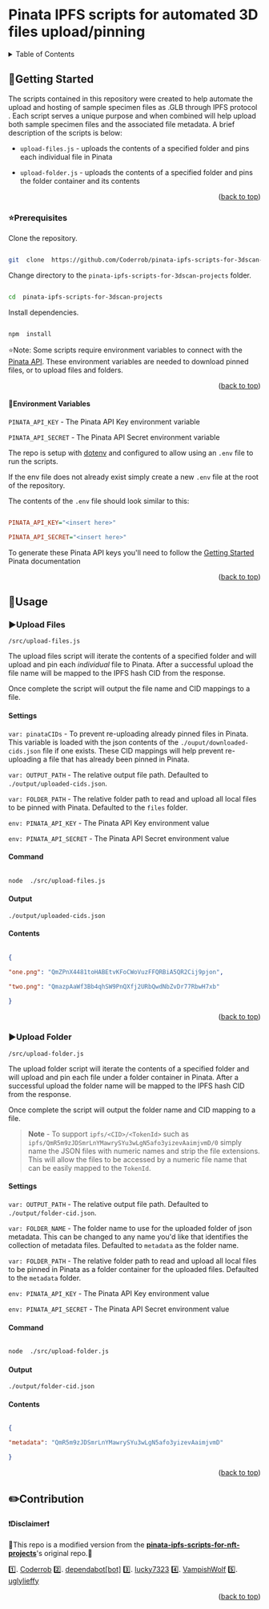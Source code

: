 <a  name="readme-top"></a>
# Pinata IPFS scripts for automated 3D files upload/pinning

<!-- TABLE OF CONTENTS -->

<details>

<summary>Table of Contents</summary>

- <a  href="#getting-started">Getting Started</a>
	 - <a  href="#prerequisites">Prerequisites</a>
	 - <a  href="#environment-variables">Environment Variables</a></li>
- <a  href="#usage">Usage</a>
- <a  href="#contribution">Contribution</a></li>
-  <a  href="#License">License</a></li>

</details>
  

## :running:Getting Started

  

The scripts contained in this repository were created to help automate the upload and hosting of sample specimen files as .GLB through IPFS protocol . Each script serves a unique purpose and when combined will help upload both sample specimen files and the associated file metadata. A brief description of the scripts is below:

-  `upload-files.js` - uploads the contents of a specified folder and pins each individual file in Pinata

-  `upload-folder.js` - uploads the contents of a specified folder and pins the folder container and its contents
<p  align="right">(<a  href="#readme-top">back to top</a>)</p>
  

### :star:Prerequisites

  

Clone the repository.

  

```bash

git  clone  https://github.com/Coderrob/pinata-ipfs-scripts-for-3dscan-projects.git

```

  

Change directory to the `pinata-ipfs-scripts-for-3dscan-projects` folder.

  

```bash

cd  pinata-ipfs-scripts-for-3dscan-projects

```

  

Install dependencies.

  

```bash

npm  install

```

  

:star:Note: Some scripts require environment variables to connect with the [Pinata API](https://docs.pinata.cloud/). These environment variables are needed to download pinned files, or to upload files and folders.
<p  align="right">(<a  href="#readme-top">back to top</a>)</p>
  

#### :seedling:Environment Variables

  

`PINATA_API_KEY` - The Pinata API Key environment variable

  

`PINATA_API_SECRET` - The Pinata API Secret environment variable

  

The repo is setup with [dotenv](https://github.com/motdotla/dotenv) and configured to allow using an `.env` file to run the scripts.

  

If the env file does not already exist simply create a new `.env` file at the root of the repository.

  

The contents of the `.env` file should look similar to this:

  

```ini

PINATA_API_KEY="<insert here>"

PINATA_API_SECRET="<insert here>"

```

  

To generate these Pinata API keys you'll need to follow the [Getting Started](https://docs.pinata.cloud/#your-api-keys) Pinata documentation
<p  align="right">(<a  href="#readme-top">back to top</a>)</p>
  
<!-- USAGE EXAMPLES -->

## :open_file_folder:Usage

### :arrow_forward:Upload Files

  

`/src/upload-files.js`

  

The upload files script will iterate the contents of a specified folder and will upload and pin each _individual_ file to Pinata. After a successful upload the file name will be mapped to the IPFS hash CID from the response.

  

Once complete the script will output the file name and CID mappings to a file.

  

#### Settings

  

`var: pinataCIDs` - To prevent re-uploading already pinned files in Pinata. This variable is loaded with the json contents of the `./ouput/downloaded-cids.json` file if one exists. These CID mappings will help prevent re-uploading a file that has already been pinned in Pinata.

  

`var: OUTPUT_PATH` - The relative output file path. Defaulted to `./output/uploaded-cids.json`.

  

`var: FOLDER_PATH` - The relative folder path to read and upload all local files to be pinned with Pinata. Defaulted to the `files` folder.

  

`env: PINATA_API_KEY` - The Pinata API Key environment value

  

`env: PINATA_API_SECRET` - The Pinata API Secret environment value

  

#### Command

  

```bash

node  ./src/upload-files.js

```

  

#### Output

  

`./output/uploaded-cids.json`

  

#### Contents

  

```json

{

"one.png": "QmZPnX4481toHABEtvKFoCWoVuzFFQRBiA5QR2Cij9pjon",

"two.png": "QmazpAaWf3Bb4qhSW9PnQXfj2URbQwdNbZvDr77RbwH7xb"

}

```
<p  align="right">(<a  href="#readme-top">back to top</a>)</p>
  

### :arrow_forward:Upload Folder

  

`/src/upload-folder.js`

  

The upload folder script will iterate the contents of a specified folder and will upload and pin each file under a folder container in Pinata. After a successful upload the folder name will be mapped to the IPFS hash CID from the response.

  

Once complete the script will output the folder name and CID mapping to a file.

  

>  **Note** - To support `ipfs/<CID>/<TokenId>` such as `ipfs/QmR5m9zJDSmrLnYMawrySYu3wLgN5afo3yizevAaimjvmD/0` simply name the JSON files with numeric names and strip the file extensions. This will allow the files to be accessed by a numeric file name that can be easily mapped to the `TokenId`.

  

  

#### Settings

  

`var: OUTPUT_PATH` - The relative output file path. Defaulted to `./output/folder-cid.json`.

  

`var: FOLDER_NAME` - The folder name to use for the uploaded folder of json metadata. This can be changed to any name you'd like that identifies the collection of metadata files. Defaulted to `metadata` as the folder name.

  

`var: FOLDER_PATH` - The relative folder path to read and upload all local files to be pinned in Pinata as a folder container for the uploaded files. Defaulted to the `metadata` folder.

  

`env: PINATA_API_KEY` - The Pinata API Key environment value

  

`env: PINATA_API_SECRET` - The Pinata API Secret environment value

  

#### Command

  

```bash

node  ./src/upload-folder.js

```

  

#### Output

  

`./output/folder-cid.json`

  

#### Contents

  

```json

{

"metadata": "QmR5m9zJDSmrLnYMawrySYu3wLgN5afo3yizevAaimjvmD"

}

```

<p  align="right">(<a  href="#readme-top">back to top</a>)</p>

## :pencil2:Contribution
#### :heavy_exclamation_mark:Disclaimer:heavy_exclamation_mark:
:bell:This repo is a modified version from the **[pinata-ipfs-scripts-for-nft-projects](https://github.com/Coderrob/pinata-ipfs-scripts-for-nft-projects)**'s original repo.:bell:

 :one:. [Coderrob](https://github.com/Coderrob)
 :two:. [dependabot[bot]](https://github.com/apps/dependabot)
 :three:. [lucky7323](https://github.com/lucky7323)
 :four:. [VampishWolf](https://github.com/VampishWolf)
 :five:. [uglylieffy](https://github.com/uglylieffy)

<p  align="right">(<a  href="#readme-top">back to top</a>)</p>
